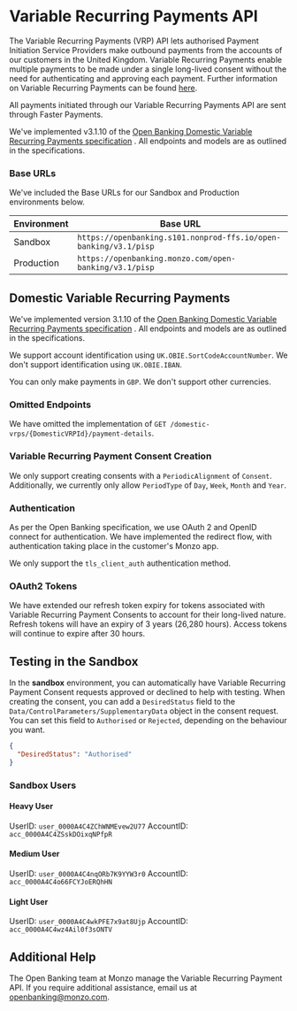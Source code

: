 # Variable Recurring Payments API

The Variable Recurring Payments (VRP) API lets authorised Payment Initiation Service Providers make outbound payments
from the accounts of our customers in the United Kingdom. Variable Recurring Payments enable multiple payments to be
made under a single long-lived consent without the need for authenticating and approving each payment. Further
information on Variable Recurring Payments can be
found [here](https://www.openbanking.org.uk/variable-recurring-payments-vrps/).

All payments initiated through our Variable Recurring Payments API are sent through Faster Payments.

We've implemented v3.1.10 of
the [Open Banking Domestic Variable Recurring Payments specification](https://openbankinguk.github.io/read-write-api-site3/v3.1.10/profiles/vrp-profile.html)
. All endpoints and models are as outlined in the specifications.


### Base URLs
We've included the Base URLs for our Sandbox and Production environments below.

| <span class="hide">Environment</span> | <span class="hide">Base URL</span> |
|---------------------------------------|--------------------------------------|
| Sandbox                               | `https://openbanking.s101.nonprod-ffs.io/open-banking/v3.1/pisp`|
|  Production                           | `https://openbanking.monzo.com/open-banking/v3.1/pisp`|

## Domestic Variable Recurring Payments

We've implemented version 3.1.10 of
the [Open Banking Domestic Variable Recurring Payments specification](https://openbankinguk.github.io/read-write-api-site3/v3.1.10/profiles/vrp-profile.html)
. All endpoints and models are as outlined in the specifications.

We support account identification using `UK.OBIE.SortCodeAccountNumber`. We don't support identification using
`UK.OBIE.IBAN`.

You can only make payments in `GBP`. We don't support other currencies.

### Omitted Endpoints
We have omitted the implementation of `GET /domestic-vrps/{DomesticVRPId}/payment-details`.

### Variable Recurring Payment Consent Creation

We only support creating consents with a `PeriodicAlignment` of `Consent`. Additionally, we currently only
allow `PeriodType` of `Day`, `Week`, `Month` and `Year`.

### Authentication

As per the Open Banking specification, we use OAuth 2 and OpenID connect for authentication. We have implemented the
redirect flow, with authentication taking place in the customer's Monzo app.

We only support the `tls_client_auth` authentication method.

### OAuth2 Tokens
We have extended our refresh token expiry for tokens associated with Variable Recurring Payment Consents to account for their long-lived nature.
Refresh tokens will have an expiry of 3 years (26,280 hours). Access tokens will continue to expire after 30 hours.

## Testing in the Sandbox

In the **sandbox** environment, you can automatically have Variable Recurring Payment Consent requests approved or
declined to help with testing. When creating the consent, you can add a `DesiredStatus` field to
the `Data/ControlParameters/SupplementaryData` object in the consent request. You can set this field to `Authorised`
or `Rejected`, depending on the behaviour you want.


```json
{
  "DesiredStatus": "Authorised"
}
```


### Sandbox Users

#### Heavy User

UserID: `user_0000A4C4ZChWNMEvew2U77`
AccountID: `acc_0000A4C4ZSskDOixqNPfpR`

#### Medium User

UserID: `user_0000A4C4nqORb7K9YYW3r0`
AccountID: `acc_0000A4C4o66FCYJoERQhHN`

#### Light User

UserID: `user_0000A4C4wkPFE7x9at8Ujp`
AccountID: `acc_0000A4C4wz4Ail0f3sONTV`

## Additional Help

The Open Banking team at Monzo manage the Variable Recurring Payment API. If you require additional assistance, email
us at
[openbanking@monzo.com](mailto:openbanking@monzo.com).
